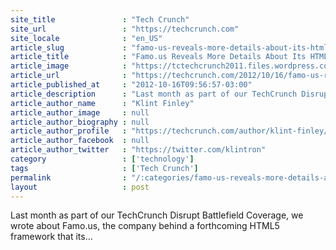 ```yaml
---
site_title               : "Tech Crunch"
site_url                 : "https://techcrunch.com"
site_locale              : "en_US"
article_slug             : "famo-us-reveals-more-details-about-its-html5-turbo-charger"
article_title            : "Famo.us Reveals More Details About Its HTML5 Turbo-Charger"
article_image            : "https://tctechcrunch2011.files.wordpress.com/2012/10/famous-logo.jpg?w=250&h=125&crop=1"
article_url              : "https://techcrunch.com/2012/10/16/famo-us-reveals-more-details-about-its-html5-turbo-charger/"
article_published_at     : "2012-10-16T09:56:57-03:00"
article_description      : "Last month as part of our TechCrunch Disrupt Battlefield Coverage, we wrote about Famo.us, the company behind a forthcoming HTML5 framework that its..."
article_author_name      : "Klint Finley"
article_author_image     : null
article_author_biography : null
article_author_profile   : "https://techcrunch.com/author/klint-finley/"
article_author_facebook  : null
article_author_twitter   : "https://twitter.com/klintron"
category                 : ['technology']
tags                     : ['Tech Crunch']
permalink                : "/:categories/famo-us-reveals-more-details-about-its-html5-turbo-charger/"
layout                   : post
---
```


Last month as part of our TechCrunch Disrupt Battlefield Coverage, we wrote about Famo.us, the company behind a forthcoming HTML5 framework that its...
